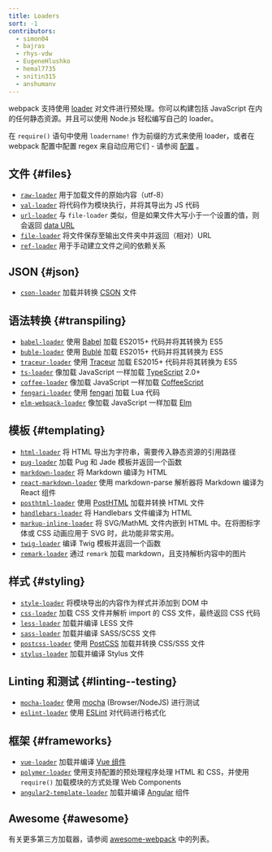 ```yaml
---
title: Loaders
sort: -1
contributors:
  - simon04
  - bajras
  - rhys-vdw
  - EugeneHlushko
  - hemal7735
  - snitin315
  - anshumanv
---
```


webpack 支持使用 [loader](/concepts/loaders) 对文件进行预处理。你可以构建包括 JavaScript 在内的任何静态资源。并且可以使用 Node.js 轻松编写自己的 loader。

在 `require()` 语句中使用 `loadername!` 作为前缀的方式来使用 loader，或者在 webpack 配置中配置 regex 来自动应用它们 - 请参阅 [配置](/concepts/loaders/#configuration) 。

## 文件 {#files}

- [`raw-loader`](/loaders/raw-loader) 用于加载文件的原始内容（utf-8）
- [`val-loader`](/loaders/val-loader) 将代码作为模块执行，并将其导出为 JS 代码
- [`url-loader`](/loaders/url-loader) 与 `file-loader` 类似，但是如果文件大写小于一个设置的值，则会返回 [data URL](https://tools.ietf.org/html/rfc2397)
- [`file-loader`](/loaders/file-loader) 将文件保存至输出文件夹中并返回（相对）URL
- [`ref-loader`](https://www.npmjs.com/package/ref-loader) 用于手动建立文件之间的依赖关系

## JSON {#json}

- [`cson-loader`](https://github.com/awnist/cson-loader) 加载并转换 [CSON](https://github.com/bevry/cson#what-is-cson) 文件

## 语法转换 {#transpiling}

- [`babel-loader`](/loaders/babel-loader) 使用 [Babel](https://babeljs.io/) 加载 ES2015+ 代码并将其转换为 ES5
- [`buble-loader`](https://github.com/sairion/buble-loader) 使用 [Bublé](https://buble.surge.sh/guide/) 加载 ES2015+ 代码并将其转换为 ES5
- [`traceur-loader`](https://github.com/jupl/traceur-loader) 使用 [Traceur](https://github.com/google/traceur-compiler#readme) 加载 ES2015+ 代码并将其转换为 ES5
- [`ts-loader`](https://github.com/TypeStrong/ts-loader) 像加载 JavaScript 一样加载 [TypeScript](https://www.typescriptlang.org/) 2.0+
- [`coffee-loader`](/loaders/coffee-loader) 像加载 JavaScript 一样加载 [CoffeeScript](http://coffeescript.org/)
- [`fengari-loader`](https://github.com/fengari-lua/fengari-loader/) 使用 [fengari](https://fengari.io/) 加载 Lua 代码
- [`elm-webpack-loader`](https://github.com/elm-community/elm-webpack-loader) 像加载 JavaScript 一样加载 [Elm](https://elm-lang.org/)

## 模板 {#templating}

- [`html-loader`](/loaders/html-loader) 将 HTML 导出为字符串，需要传入静态资源的引用路径
- [`pug-loader`](https://github.com/pugjs/pug-loader) 加载 Pug 和 Jade 模板并返回一个函数
- [`markdown-loader`](https://github.com/peerigon/markdown-loader) 将 Markdown 编译为 HTML
- [`react-markdown-loader`](https://github.com/javiercf/react-markdown-loader) 使用 markdown-parse 解析器将 Markdown 编译为 React 组件
- [`posthtml-loader`](https://github.com/posthtml/posthtml-loader) 使用 [PostHTML](https://github.com/posthtml/posthtml) 加载并转换 HTML 文件
- [`handlebars-loader`](https://github.com/pcardune/handlebars-loader) 将 Handlebars 文件编译为 HTML
- [`markup-inline-loader`](https://github.com/asnowwolf/markup-inline-loader) 将 SVG/MathML 文件内嵌到 HTML 中。在将图标字体或 CSS 动画应用于 SVG 时，此功能非常实用。
- [`twig-loader`](https://github.com/zimmo-be/twig-loader) 编译 Twig 模板并返回一个函数
- [`remark-loader`](https://github.com/webpack-contrib/remark-loader) 通过 `remark` 加载 markdown，且支持解析内容中的图片

## 样式 {#styling}

- [`style-loader`](/loaders/style-loader) 将模块导出的内容作为样式并添加到 DOM 中
- [`css-loader`](/loaders/css-loader) 加载 CSS 文件并解析 import 的 CSS 文件，最终返回 CSS 代码
- [`less-loader`](/loaders/less-loader) 加载并编译 LESS 文件
- [`sass-loader`](/loaders/sass-loader) 加载并编译 SASS/SCSS 文件
- [`postcss-loader`](/loaders/postcss-loader) 使用 [PostCSS](http://postcss.org) 加载并转换 CSS/SSS 文件
- [`stylus-loader`](/loaders/stylus-loader/) 加载并编译 Stylus 文件

## Linting 和测试 {#linting--testing}

- [`mocha-loader`](/loaders/mocha-loader) 使用 [mocha](https://mochajs.org/) (Browser/NodeJS) 进行测试
- [`eslint-loader`](https://github.com/webpack-contrib/eslint-loader) 使用 [ESLint](https://eslint.org/) 对代码进行格式化

## 框架 {#frameworks}

- [`vue-loader`](https://github.com/vuejs/vue-loader) 加载并编译 [Vue 组件](https://vuejs.org/v2/guide/components.html)
- [`polymer-loader`](https://github.com/webpack-contrib/polymer-webpack-loader) 使用支持配置的预处理程序处理 HTML 和 CSS，并使用 `require()` 加载模块的方式处理 Web Components
- [`angular2-template-loader`](https://github.com/TheLarkInn/angular2-template-loader) 加载并编译 [Angular](https://angular.io/) 组件

## Awesome {#awesome}

有关更多第三方加载器，请参阅 [awesome-webpack](https://github.com/webpack-contrib/awesome-webpack#loaders) 中的列表。
